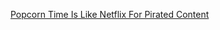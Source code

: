---
layout: post
wordpress_id: 1691
wordpress_url: http://noesbueno.com/archives/1691
date: '2014-03-11 13:00:15 -0500'
date_gmt: '2014-03-11 18:00:15 -0500'
body: |
  <p><a href="http://techcrunch.com/2014/03/11/popcorn-time-is-like-netflix-for-pirated-content/">Popcorn Time Is Like Netflix For Pirated Content</a></p>
---